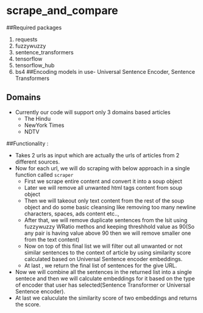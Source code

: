 # scrape_and_compare
##Required packages
  1.  requests
  2.  fuzzywuzzy
  3.  sentence_transformers
  4.  tensorflow
  5.  tensorflow_hub
  6.  bs4
##Encoding models in use- Universal Sentence Encoder, Sentence Transformers

## Domains
 - Currently our code will support only 3 domains based articles
   - The Hindu
   - NewYork Times
   - NDTV

##Functionality :
  - Takes 2 urls as input which are actually the urls of articles from 2 different sources.
  - Now for each url, we will do scraping with below approach in a single function called `scraper`
    - First we scrape entire content and convert it into a soup object
    - Later we will remove all unwanted html tags content from soup object
    - Then we will takeout only text content from the rest of the soup object and do some basic cleansing like removing too many newline characters, spaces, ads content etc..,
    - After that, we will remove duplicate sentences from the lsit using fuzzywuzzy WRatio methos and keeping threshhold value as 90(So any pair is having value above 90 then we will remove smaller one from the text content)
    - Now on top of this final list we will filter out all unwanted or not similar sentences to the context of article by using similarity score calculated based on Universal Sentence encoder embeddings.
    - At last , we return the final list of sentences for the give URL.
  - Now we will combine all the sentences in the returned list into a single sentece and then we will calculate embeddings for it based on the type of encoder that user has selected(Sentence Transformer or Universal Sentence encoder).
  - At last we caluculate the similarity score of two embeddings and returns the score.

